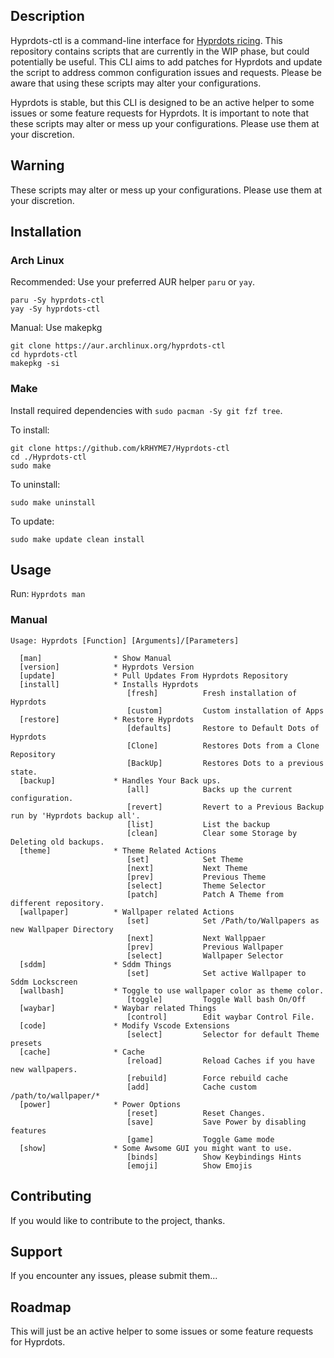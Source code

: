 ## Description

Hyprdots-ctl is a command-line interface for [Hyprdots ricing](https://github.com/prasanthrangan/hyprdots). This repository contains scripts that are currently in the WIP phase, but could potentially be useful. This CLI aims to add patches for Hyprdots and update the script to address common configuration issues and requests. Please be aware that using these scripts may alter your configurations.

Hyprdots is stable, but this CLI is designed to be an active helper to some issues or some feature requests for Hyprdots. It is important to note that these scripts may alter or mess up your configurations. Please use them at your discretion.

## Warning

These scripts may alter or mess up your configurations. Please use them at your discretion.

## Installation

### Arch Linux

Recommended: Use your preferred AUR helper `paru` or `yay`.
```
paru -Sy hyprdots-ctl
yay -Sy hyprdots-ctl
```

Manual: Use makepkg
```
git clone https://aur.archlinux.org/hyprdots-ctl
cd hyprdots-ctl
makepkg -si
```

### Make

Install required dependencies with `sudo pacman -Sy git fzf tree`.

To install: 
```
git clone https://github.com/kRHYME7/Hyprdots-ctl
cd ./Hyprdots-ctl
sudo make
```

To uninstall: 
```
sudo make uninstall
```

To update: 
```
sudo make update clean install
```

## Usage

Run: `Hyprdots man`

### Manual

```
Usage: Hyprdots [Function] [Arguments]/[Parameters]

  [man]                * Show Manual
  [version]            * Hyprdots Version
  [update]             * Pull Updates From Hyprdots Repository
  [install]            * Installs Hyprdots
                          [fresh]          Fresh installation of Hyprdots
                          [custom]         Custom installation of Apps
  [restore]            * Restore Hyprdots
                          [defaults]       Restore to Default Dots of Hyprdots
                          [Clone]          Restores Dots from a Clone Repository
                          [BackUp]         Restores Dots to a previous state.
  [backup]             * Handles Your Back ups.
                          [all]            Backs up the current configuration.
                          [revert]         Revert to a Previous Backup run by 'Hyprdots backup all'.
                          [list]           List the backup
                          [clean]          Clear some Storage by Deleting old backups. 
  [theme]              * Theme Related Actions
                          [set]            Set Theme
                          [next]           Next Theme
                          [prev]           Previous Theme
                          [select]         Theme Selector
                          [patch]          Patch A Theme from different repository.
  [wallpaper]          * Wallpaper related Actions
                          [set]            Set /Path/to/Wallpapers as new Wallpaper Directory
                          [next]           Next Wallppaer
                          [prev]           Previous Wallpaper
                          [select]         Wallpaper Selector
  [sddm]               * Sddm Things
                          [set]            Set active Wallpaper to Sddm Lockscreen
  [wallbash]           * Toggle to use wallpaper color as theme color.
                          [toggle]         Toggle Wall bash On/Off
  [waybar]             * Waybar related Things
                          [control]        Edit waybar Control File.
  [code]               * Modify Vscode Extensions
                          [select]         Selector for default Theme presets
  [cache]              * Cache
                          [reload]         Reload Caches if you have new wallpapers.
                          [rebuild]        Force rebuild cache
                          [add]            Cache custom /path/to/wallpaper/* 
  [power]              * Power Options
                          [reset]          Reset Changes.
                          [save]           Save Power by disabling features
                          [game]           Toggle Game mode
  [show]               * Some Awsome GUI you might want to use.
                          [binds]          Show Keybindings Hints
                          [emoji]          Show Emojis

```

## Contributing

If you would like to contribute to the project, thanks.

## Support

If you encounter any issues, please submit them...

## Roadmap

This will just be an active helper to some issues or some feature requests for Hyprdots.
